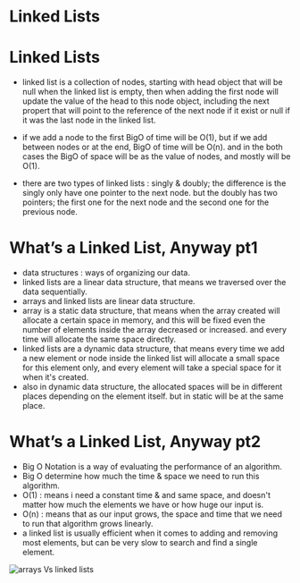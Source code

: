 # Linked Lists

# Linked Lists

- linked list is a collection of nodes, starting with head object that will be null when the linked list is empty, then when adding the first node will update the value of the head to this node object, including the next propert that will point to the reference of the next node if it exist or null if it was the last node in the linked list.

- if we add a node to the first BigO of time will be O(1), but if we add between nodes or at the end, BigO of time will be O(n). and in the both cases the BigO of space will be as the value of nodes, and mostly will be O(1).

- there are two types of linked lists : singly & doubly; the difference is the singly only have one pointer to the next node. but the doubly has two pointers; the first one for the next node and the second one for the previous node.

# What’s a Linked List, Anyway pt1

- data structures : ways of organizing our data.
- linked lists are a linear data structure, that means we traversed over the data sequentially.
- arrays and linked lists are linear data structure.
- array is a static data structure, that means when the array created will allocate a certain space in memory, and this will be fixed even the number of elements inside the array decreased or increased. and every time will allocate the same space directly.
- linked lists are a dynamic data structure, that means every time we add a new element or node inside the linked list will allocate a small space for this element only, and every element will take a special space for it when it's created.
- also in dynamic data structure, the allocated spaces will be in different places depending on the element itself. but in static will be at the same place.

# What’s a Linked List, Anyway pt2

- Big O Notation is a way of evaluating the performance of an algorithm.
- Big O determine how much the time & space we need to run this algorithm.
- O(1) : means i need a constant time & and same space, and doesn't matter how much the elements we have or how huge our input is.
- O(n) : means that as our input grows, the space and time that we need to run that algorithm grows linearly.
- a linked list is usually efficient when it comes to adding and removing most elements, but can be very slow to search and find a single element.

![arrays Vs linked lists](https://miro.medium.com/max/700/1*cUehR5S18XSoVLaPNfNzlA.jpeg)
